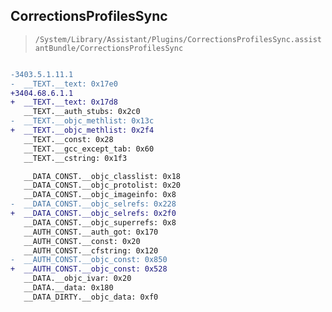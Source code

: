 ## CorrectionsProfilesSync

> `/System/Library/Assistant/Plugins/CorrectionsProfilesSync.assistantBundle/CorrectionsProfilesSync`

```diff

-3403.5.1.11.1
-  __TEXT.__text: 0x17e0
+3404.68.6.1.1
+  __TEXT.__text: 0x17d8
   __TEXT.__auth_stubs: 0x2c0
-  __TEXT.__objc_methlist: 0x13c
+  __TEXT.__objc_methlist: 0x2f4
   __TEXT.__const: 0x28
   __TEXT.__gcc_except_tab: 0x60
   __TEXT.__cstring: 0x1f3

   __DATA_CONST.__objc_classlist: 0x18
   __DATA_CONST.__objc_protolist: 0x20
   __DATA_CONST.__objc_imageinfo: 0x8
-  __DATA_CONST.__objc_selrefs: 0x228
+  __DATA_CONST.__objc_selrefs: 0x2f0
   __DATA_CONST.__objc_superrefs: 0x8
   __AUTH_CONST.__auth_got: 0x170
   __AUTH_CONST.__const: 0x20
   __AUTH_CONST.__cfstring: 0x120
-  __AUTH_CONST.__objc_const: 0x850
+  __AUTH_CONST.__objc_const: 0x528
   __DATA.__objc_ivar: 0x20
   __DATA.__data: 0x180
   __DATA_DIRTY.__objc_data: 0xf0

```
